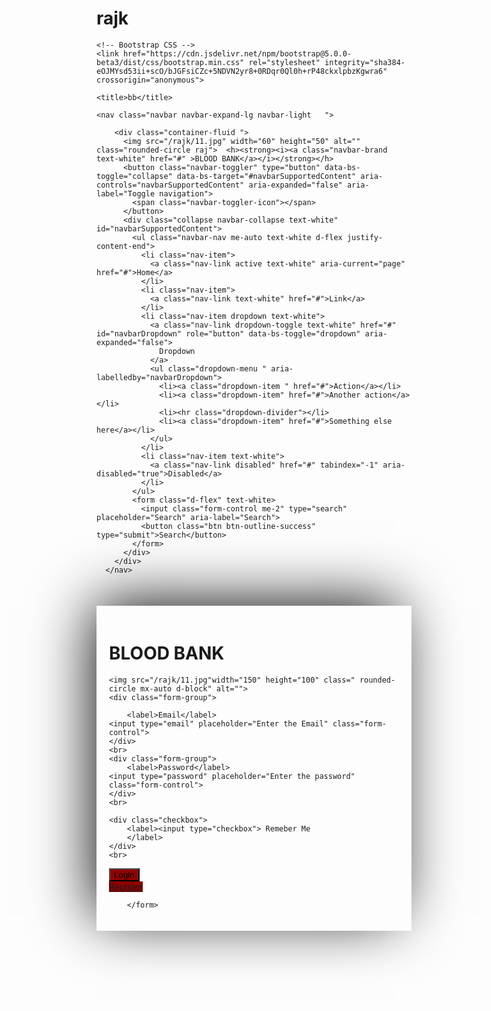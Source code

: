 # rajk
<!doctype html>
<html lang="en">
  <head>
    <!-- Required meta tags -->
    <meta charset="utf-8">
    <meta name="viewport" content="width=device-width, initial-scale=1">

    <!-- Bootstrap CSS -->
    <link href="https://cdn.jsdelivr.net/npm/bootstrap@5.0.0-beta3/dist/css/bootstrap.min.css" rel="stylesheet" integrity="sha384-eOJMYsd53ii+scO/bJGFsiCZc+5NDVN2yr8+0RDqr0Ql0h+rP48ckxlpbzKgwra6" crossorigin="anonymous">

    <title>bb</title>

  </head>
  <style type="text/css">
  .navbar
  {
      background-color: rgb(73, 3, 9);


  }
  .header
  {
    background-color: rgb(73, 3, 9);

  }
.bg
{
    background-image:url('/rajk/h.png') ;
    width:100% ;
    height: 100%;
}
#login
{
    padding: 20px 20px;
    margin-top: 50px;
    margin-bottom: 50px;
    box-shadow: -13px -13px 93px -11px rgba(0,0,0,0.99);
-webkit-box-shadow: -13px -13px 93px -11px rgba(0,0,0,0.99);
-moz-box-shadow: -13px -13px 93px -11px rgba(0,0,0,0.99);
    
}
.btn
{
  background-color:  rgb(143, 1, 1);

}
{
    margin:auto;
}
.rounded-circle
{
  border: 5px solid rgb(156, 5, 5);
}
.raj
{
  border: 2px solid rgb(156, 5, 5);

}
.bk
{
  background-color:  rgb(143, 1, 1);
}
.img
{
  background-color:  rgb(121, 4, 4);

}
  </style>
 </head>

  <body data-spy="scroll" data-bs-target="#navbarSupportedContent">


    <nav class="navbar navbar-expand-lg navbar-light   ">

        <div class="container-fluid ">
          <img src="/rajk/11.jpg" width="60" height="50" alt="" class="rounded-circle raj">  <h><strong><i><a class="navbar-brand text-white" href="#" >BLOOD BANK</a></i></strong></h>
          <button class="navbar-toggler" type="button" data-bs-toggle="collapse" data-bs-target="#navbarSupportedContent" aria-controls="navbarSupportedContent" aria-expanded="false" aria-label="Toggle navigation">
            <span class="navbar-toggler-icon"></span>
          </button>
          <div class="collapse navbar-collapse text-white" id="navbarSupportedContent">
            <ul class="navbar-nav me-auto text-white d-flex justify-content-end">
              <li class="nav-item">
                <a class="nav-link active text-white" aria-current="page" href="#">Home</a>
              </li>
              <li class="nav-item">
                <a class="nav-link text-white" href="#">Link</a>
              </li>
              <li class="nav-item dropdown text-white">
                <a class="nav-link dropdown-toggle text-white" href="#" id="navbarDropdown" role="button" data-bs-toggle="dropdown" aria-expanded="false">
                  Dropdown
                </a>
                <ul class="dropdown-menu " aria-labelledby="navbarDropdown">
                  <li><a class="dropdown-item " href="#">Action</a></li>
                  <li><a class="dropdown-item" href="#">Another action</a></li>
                  <li><hr class="dropdown-divider"></li>
                  <li><a class="dropdown-item" href="#">Something else here</a></li>
                </ul>
              </li>
              <li class="nav-item text-white">
                <a class="nav-link disabled" href="#" tabindex="-1" aria-disabled="true">Disabled</a>
              </li>
            </ul>
            <form class="d-flex" text-white>
              <input class="form-control me-2" type="search" placeholder="Search" aria-label="Search">
              <button class="btn btn-outline-success" type="submit">Search</button>
            </form>
          </div>
        </div>
      </nav>


<div class="container-fluid bg">
    <div class="row">

<div class="col-md-4 col-sm-4 col-xs-12"></div>

<div class="col-md-4 col-sm-4 col-xs-12 text-white">
<form id="login">
    <h1 class="text-center">BLOOD BANK</h1>

    <img src="/rajk/11.jpg"width="150" height="100" class=" rounded-circle mx-auto d-block" alt="">
    <div class="form-group">

        <label>Email</label>
    <input type="email" placeholder="Enter the Email" class="form-control">
    </div>
    <br>
    <div class="form-group">
        <label>Password</label>
    <input type="password" placeholder="Enter the password" class="form-control">
    </div>
    <br>

    <div class="checkbox">
        <label><input type="checkbox"> Remeber Me
        </label>
    </div>
    <br>
<div class="row">
    <button type="submit" class="shadow-lg p-1 mb-1 btn btn-danger btn-md block ">Login</button>
  </div>

  <div class="row">
    <a href="register.html" button type="submit" class="shadow-lg p-1 mb-1 btn btn-danger btn-md block" >Register</a>
  </div>

        </form>
        
</div>
<div class="col-md-4 col-sm-4 col-xs-12"></div>

</div>
</div>



      <div class="about-area bk">
        <br>
        <br>
      
          <h1 class="section_title text-center text-white"><strong>About Blood Bank</strong></h1>
        <br>
        
        <div class="container mx-auto">
        <div class="row">
          <div class="col-md-6 col-sm-6 col-xs-12 ">
                <img src="/rajk/11.jpg" width="400"  height="250" alt="..." class="shadow-lg p-1 mb-1 bg-danger rounded rounded-circle">
              </div>
      
           
          <div class="col-md-6 col-sm-6 col-xs-12">
            <br>
            
      
      <div class="about-text d-flex justify-content-center align-items-center flex-column h-75 text-white">
      
      <p>A blood bank is a center where blood gathered as a result of blood donation is stored and preserved for later use in blood transfusion. 
        The term "blood bank" typically refers to a division of a hospital where the storage of blood product occurs and where proper testing is performed .
         However, it sometimes refers to a collection center, and some hospitals also perform collection.
          Blood banking includes tasks related to blood collection, processing, testing, separation, and storage.
      
      </p>
      <br>

      </div>
      </div>
      
      </div>
      </div>
      
      <br>
      <br>
      
          </div>
        </div>
        
      
       
        <div class="about-area img ">
          <br>
          <br>
        
          <h1 class="section_title text-center text-white"><strong>How To Donate a Blood</strong></h1>

        <div class="container  ">

      <div class="album py-5  "> 

          <div class="row">

            <div class="col-md-4">
              <div class="card mb-4 shadow-sm raj bk">
                <img class="card-img-top rounded" src="/rajk/9.jpg" width=400"  height="300" alt="Card image cap">
                <div class="card-body">
                  <h class="text-white"><strong>Blood Transfusion.</strong></h>
                  <p class="card-text text-white"> A blood transfusion is a way of adding blood to your body after an illness or injury. If your body is missing one or more of the components that make up healthy blood, a transfusion can help supply what your body is missing.</p>
                </div>
              </div>
            </div>
           

            <div class="col-md-4">
              <div class="card mb-4 shadow-sm raj bk">
                <img class="card-img-top rounded" src="/rajk/7.jpeg" width=400"  height="300" alt="Card image cap">
                <div class="card-body">
                  <h class="text-white"><strong>Transportaion of Blood</strong></h>
                  <p class="card-text text-white">Requirements for packing and transport.
                     Health providers should agree to a validated method for packing and transporting blood and 
                     blood products.
                      The typical way to deliver blood is by road, which often takes too long.

                  </p>
                </div>
              </div>
            </div>
            <div class="col-md-4">
              <div class="card mb-4 shadow-sm raj bk">
                <img class="card-img-top rounded" src="/rajk/8.png"  width=400"  height="300" alt="Card image cap">
                <div class="card-body">
                  <strong> <h class="card-text text-white text-center"> Blood Transfusion of another person.</h></strong>
 
                  <p class="card-text text-white">A blood transfusion is a safe and relatively simple medical procedure that Red blood cells carry oxygen to the body's tissues and remove CO2.
                    a transfusion can help supply what your body is missing.
                  </p>
                 </div>
              </div>
            </div>

            <div class="col-md-4">
              <div class="card mb-4 shadow-sm raj bk">
                <img class="card-img-top rounded" src="/rajk/12.jpg" width=400"  height="300" alt="Card image cap">
                <div class="card-body">
                  <strong> <h class="card-text text-white text-center"> give Blood save life.</h></strong>

                  <p class="card-text text-white">Find blood donors using blood bank application. Search blood donors using blood donation application. Become a Volunteer. Give Blood. Types: A+, A-, B+, B-, AB+, AB-, O+, O-.
                  </p>
                  <br>
          <br>
          <br>
          <br>
          <br>
        
          
        
        
                  </div>
              </div>
            </div>
            <div class="col-md-4">
              <div class="card mb-4 shadow-sm raj bk">
                <img class="card-img-top rounded" src="/rajk/13.jpg"  width=400"  height="300"  alt="Card image cap">
                <div class="card-body">
                  <strong> <h class="card-text text-white text-center"> Transportaion of Blood by taxy, tempo.</h></strong>
 
                  <p class="text-white">Today´s hospital environment is a complex logistical system where patients, different items and bloodsamples are being moved from A to B. A huge number of devices needed for the daily patient treatment is sent from storage rooms to designated areas where doctors and nurses need such components for patient treatment. 

                  
                    
                    
                  
                  
                  </p>
                  </div>
              </div>
            </div>
            <div class="col-md-4">
              <div class="card mb-4 shadow-sm raj bk">
                <img class="card-img-top rounded" src="/rajk/14.jpg"  width=400"  height="300"  alt="Card image cap">
                <div class="card-body">
                  <strong> <h class="card-text text-white text-center"> why blood is important.</h></strong>

                  <p class="card-text text-white">Blood brings oxygen and nutrients to all the parts of the body so they can keep working. Blood carries carbon dioxide and other waste materials to the lungs, kidneys, and digestive system to be removed from the body. Blood also fights infections, and carries hormones around the body.
                  </p>
                  <br>
                  
                  <br>
                  
          
                </div>
              </div>
            </div>
          </div>
        </div>
      </div>
    </div>



      <!-- Footer -->
<footer class=" text-center text-white bk">
    <!-- Grid container -->
    <div class="container p-4">
      <!-- Section: Social media -->
      <section class="mb-4">
        <!-- Facebook -->
        <a class="btn btn-outline-light btn-floating m-1" href="#!" role="button"
          ><i class="fab fa-facebook-f"></i
        ></a>
  
        <!-- Twitter -->
        <a class="btn btn-outline-light btn-floating m-1" href="#!" role="button"
          ><i class="fab fa-twitter"></i
        ></a>
  
        <!-- Google -->
        <a class="btn btn-outline-light btn-floating m-1" href="#!" role="button"
          ><i class="fab fa-google"></i
        ></a>
  
        <!-- Instagram -->
        <a class="btn btn-outline-light btn-floating m-1" href="#!" role="button"
          ><i class="fab fa-instagram"></i
        ></a>
  
        <!-- Linkedin -->
        <a class="btn btn-outline-light btn-floating m-1" href="#!" role="button"
          ><i class="fab fa-linkedin-in"></i
        ></a>
  
        <!-- Github -->
        <a class="btn btn-outline-light btn-floating m-1" href="#!" role="button"
          ><i class="fab fa-github"></i
        ></a>
      </section>
      <!-- Section: Social media -->
  
      <!-- Section: Form -->
      <section class="">
        <form action="">
          <!--Grid row-->
          <div class="row d-flex justify-content-center">
            <!--Grid column-->
            <div class="col-auto">
              <p class="pt-2">
                <strong>Sign up for our Blood Bank</strong>
              </p>
            </div>
            <!--Grid column-->
  
            <!--Grid column-->
            <div class="col-md-5 col-12">
              <!-- Email input -->
              <div class="form-outline form-white mb-4">
                <input type="email" id="form5Example2" class="form-control" />
                <label class="form-label" for="form5Example2">Email address</label>
              </div>
            </div>
            <!--Grid column-->
  
            <!--Grid column-->
            <div class="col-auto">
              <!-- Submit button -->
              <button type="submit" class="btn btn-outline-light mb-4">
                Subscribe
              </button>
            </div>
            <!--Grid column-->
          </div>
          <!--Grid row-->
        </form>
      </section>
      <!-- Section: Form -->
  
      <!-- Section: Text -->
      <section class="mb-4">
        <p>
            Register for Blood Donation Camp In your Area, Help the needy people, Donate Now.
             Donate & Save Tax. Support a child. Help old-age home.
              Support Girl Education. Amenities: Help Old Age people, & Orphns with Food,, 
              Clothes and, Shelter Support donation.
        </p>
      </section>
      <!-- Section: Text -->
  
      <!-- Section: Links -->
    </div>
    <!-- Grid container -->
  
    <!-- Copyright -->
    <div class="text-center p-3" style="background-color: rgba(0, 0, 0, 0.2);">
      © 2020 Copyright:
      <a class="text-white" href="https://mdbootstrap.com/">MDBootstrap.com</a>
    </div>
    <!-- Copyright -->
  </footer>
  <!-- Footer -->
      
      
      


      




    <!-- Optional JavaScript; choose one of the two! -->

    <!-- Option 1: Bootstrap Bundle with Popper -->
    <script src="https://cdn.jsdelivr.net/npm/bootstrap@5.0.0-beta3/dist/js/bootstrap.bundle.min.js" integrity="sha384-JEW9xMcG8R+pH31jmWH6WWP0WintQrMb4s7ZOdauHnUtxwoG2vI5DkLtS3qm9Ekf" crossorigin="anonymous"></script>

    <!-- Option 2: Separate Popper and Bootstrap JS -->
    <!--
    <script src="https://cdn.jsdelivr.net/npm/@popperjs/core@2.9.1/dist/umd/popper.min.js" integrity="sha384-SR1sx49pcuLnqZUnnPwx6FCym0wLsk5JZuNx2bPPENzswTNFaQU1RDvt3wT4gWFG" crossorigin="anonymous"></script>
    <script src="https://cdn.jsdelivr.net/npm/bootstrap@5.0.0-beta3/dist/js/bootstrap.min.js" integrity="sha384-j0CNLUeiqtyaRmlzUHCPZ+Gy5fQu0dQ6eZ/xAww941Ai1SxSY+0EQqNXNE6DZiVc" crossorigin="anonymous"></script>
    -->
  </body>
</html>
